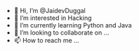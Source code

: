 - 👋 Hi, I’m @JaidevDuggal
- 👀 I’m interested in Hacking
- 🌱 I’m currently learning Python and Java
- 💞️ I’m looking to collaborate on ...
- 📫 How to reach me ...

<!---
JaidevDuggal/JaidevDuggal is a ✨ special ✨ repository because its `README.md` (this file) appears on your GitHub profile.
You can click the Preview link to take a look at your changes.
--->
